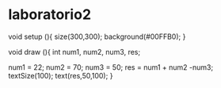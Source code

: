 # laboratorio2
void setup (){
 size(300,300);
 background(#00FFB0);
}
 
void draw (){
 int num1, num2, num3, res;
 
 num1 = 22;
 num2 = 70;
 num3 = 50;
 res = num1 + num2 -num3;
 textSize(100);
 text(res,50,100);
}
